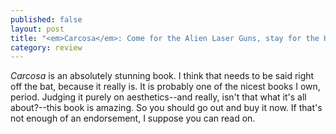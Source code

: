 ```yaml
---
published: false
layout: post
title: "<em>Carcosa</em>: Come for the Alien Laser Guns, stay for the Human Sacrifice"
category: review
---
```


_Carcosa_ is an absolutely stunning book. I think that needs to be said right off the bat, because it really is. It is probably one of the nicest books I own, period. Judging it purely on aesthetics--and really, isn't that what it's all about?--this book is amazing. So you should go out and buy it now. If that's not enough of an endorsement, I suppose you can read on.

